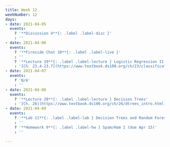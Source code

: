 ```yaml
---
title: Week 12
weekNumber: 12
days:
- date: 2021-04-05
  events:
    ? '**Discussion 4**{: .label .label-disc }'
    : ''
- date: 2021-04-06
  events:
    ? '**Fireside Chat 10**{: .label .label-live }'
    : ''
    ? '**Lecture 19**{: .label .label-lecture } Logistic Regression II, Classification'
    : '[Ch. 23.4-23.7](https://www.textbook.ds100.org/ch/23/classification_log_reg.html)'
- date: 2021-04-07
  events:
    ? 'N/A'
    : ''
- date: 2021-04-08
  events:
    ? '**Lecture 20**{: .label .label-lecture } Decision Trees'
    : '[Ch. 26](https://www.textbook.ds100.org/ch/26/dtrees_intro.html)'
- date: 2021-04-09
  events:
    ? '**Lab 11**{: .label .label-lab } Decision Trees and Random Forests (due Apr 15)'
    : ''
    ? '**Homework 9**{: .label .label-hw } Spam/Ham I (due Apr 15)'
    : ''

---
```

